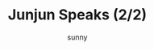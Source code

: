 ---
media: "images/rounds/war/junjun_speaks_2.png"
media_type: image
title: Junjun Speaks (2/2)
author: sunny
desc: Junjun comments on the life expectancy of the NT forces.
---